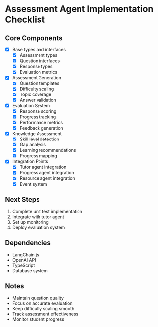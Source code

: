 # Assessment Agent Implementation Checklist

## Core Components
- [x] Base types and interfaces
  - [x] Assessment types
  - [x] Question interfaces
  - [x] Response types
  - [x] Evaluation metrics

- [x] Assessment Generation
  - [x] Question templates
  - [x] Difficulty scaling
  - [x] Topic coverage
  - [x] Answer validation

- [x] Evaluation System
  - [x] Response scoring
  - [x] Progress tracking
  - [x] Performance metrics
  - [x] Feedback generation

- [x] Knowledge Assessment
  - [x] Skill level detection
  - [x] Gap analysis
  - [x] Learning recommendations
  - [x] Progress mapping

- [x] Integration Points
  - [x] Tutor agent integration
  - [x] Progress agent integration
  - [x] Resource agent integration
  - [x] Event system

## Next Steps
1. Complete unit test implementation
2. Integrate with tutor agent
3. Set up monitoring
4. Deploy evaluation system

## Dependencies
- LangChain.js
- OpenAI API
- TypeScript
- Database system

## Notes
- Maintain question quality
- Focus on accurate evaluation
- Keep difficulty scaling smooth
- Track assessment effectiveness
- Monitor student progress 